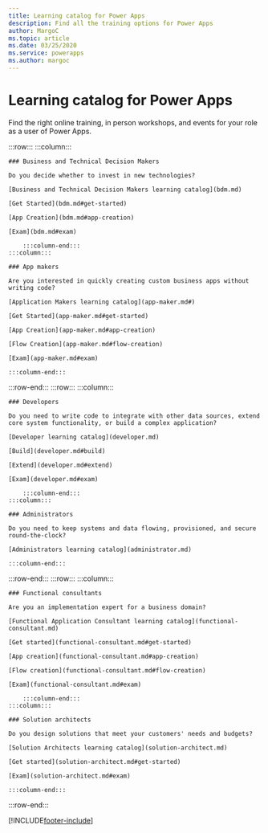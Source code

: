 ```yaml
---
title: Learning catalog for Power Apps
description: Find all the training options for Power Apps
author: MargoC
ms.topic: article
ms.date: 03/25/2020
ms.service: powerapps
ms.author: margoc
---
```

# Learning catalog for Power Apps

Find the right online training, in person workshops, and events for your role as a user of Power Apps.

:::row:::
    :::column:::

    ### Business and Technical Decision Makers

    Do you decide whether to invest in new technologies? 

    [Business and Technical Decision Makers learning catalog](bdm.md)

    [Get Started](bdm.md#get-started)

    [App Creation](bdm.md#app-creation)

    [Exam](bdm.md#exam)

        :::column-end:::
    :::column:::

    ### App makers

    Are you interested in quickly creating custom business apps without writing code? 

    [Application Makers learning catalog](app-maker.md#)

    [Get Started](app-maker.md#get-started)

    [App Creation](app-maker.md#app-creation)

    [Flow Creation](app-maker.md#flow-creation)

    [Exam](app-maker.md#exam)

    :::column-end:::
:::row-end:::
:::row:::
    :::column:::

    ### Developers

    Do you need to write code to integrate with other data sources, extend core system functionality, or build a complex application?

    [Developer learning catalog](developer.md)

    [Build](developer.md#build)

    [Extend](developer.md#extend)

    [Exam](developer.md#exam)

        :::column-end:::
    :::column:::

    ### Administrators

    Do you need to keep systems and data flowing, provisioned, and secure round-the-clock?

    [Administrators learning catalog](administrator.md)

    :::column-end:::
:::row-end:::
:::row:::
    :::column:::

    ### Functional consultants

    Are you an implementation expert for a business domain? 

    [Functional Application Consultant learning catalog](functional-consultant.md)

    [Get started](functional-consultant.md#get-started)

    [App creation](functional-consultant.md#app-creation)

    [Flow creation](functional-consultant.md#flow-creation)

    [Exam](functional-consultant.md#exam)

        :::column-end:::
    :::column:::

    ### Solution architects

    Do you design solutions that meet your customers' needs and budgets?

    [Solution Architects learning catalog](solution-architect.md)

    [Get started](solution-architect.md#get-started)

    [Exam](solution-architect.md#exam)

    :::column-end:::
:::row-end:::

[!INCLUDE[footer-include](../includes/footer-banner.md)]
